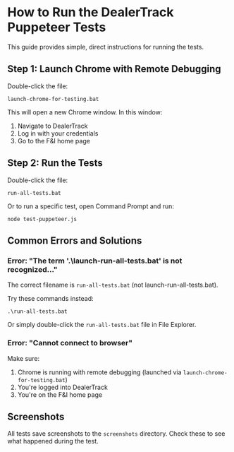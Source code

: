 # How to Run the DealerTrack Puppeteer Tests

This guide provides simple, direct instructions for running the tests.

## Step 1: Launch Chrome with Remote Debugging

Double-click the file:
```
launch-chrome-for-testing.bat
```

This will open a new Chrome window. In this window:
1. Navigate to DealerTrack
2. Log in with your credentials
3. Go to the F&I home page

## Step 2: Run the Tests

Double-click the file:
```
run-all-tests.bat
```

Or to run a specific test, open Command Prompt and run:
```
node test-puppeteer.js
```

## Common Errors and Solutions

### Error: "The term '.\launch-run-all-tests.bat' is not recognized..."

The correct filename is `run-all-tests.bat` (not launch-run-all-tests.bat).

Try these commands instead:
```
.\run-all-tests.bat
```

Or simply double-click the `run-all-tests.bat` file in File Explorer.

### Error: "Cannot connect to browser"

Make sure:
1. Chrome is running with remote debugging (launched via `launch-chrome-for-testing.bat`)
2. You're logged into DealerTrack
3. You're on the F&I home page

## Screenshots

All tests save screenshots to the `screenshots` directory. Check these to see what happened during the test.

